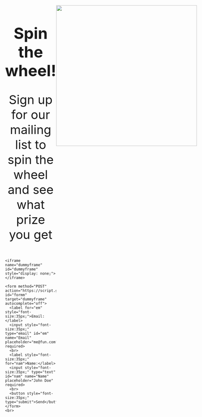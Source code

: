 <style>

html, body { min-height: 100%; }
#wheel {
  animation-name: rotation;
  animation-duration: 0s;
  animation-iteration-count: infinite;
  animation-timing-function: linear;
}

#textbox {
    display: none;
    border: 10px solid gold;
    border-radius: 100px;
    width: 80%;
    margin-left: 10%;
  }

@keyframes rotation {
  from {
    transform: rotate(0deg);
  }
  to {
    transform: rotate(1080deg);
  }
}

#formm {
    display:grid;
    justify-content:center;
  }

#text {
    text-align:center;
    font-size:35px;
  }

section {
    background-color: palegoldenrod;
  }
  
</style>


<div style="display:grid;grid-template-columns:1fr 1fr;">
  <div id="colleft" style="display:grid;align-content:center;">
    <div style="padding-top:10px;">
      <h1 style="text-align:center;font-size:51px;">Spin the wheel!</h1>
      <p style="text-align:center;font-size:40px;">Sign up for our mailing list to spin the wheel and see what prize you get</p>
    </div>

    <iframe name="dummyframe" id="dummyframe" style="display: none;"></iframe>

    <form method="POST" action="https://script.google.com/macros/s/AKfycbwDJVbqGlpgprnTWN5g1fKATCazyaiYcHozVXeap1u6P2K3flwHOyfpQmfEKI9H2gxACQ/exec" id="formm" target="dummyframe" autocomplete="off">
      <label for="em" style="font-size:35px;">Email:</label>
      <input style="font-size:35px;" type="email" id="em" name="Email" placeholder="me@fun.com" required>
      <br>
      <label style="font-size:35px;" for="nam">Name:</label>
      <input style="font-size:35px;" type="text" id="nam" name="Name" placeholder="John Doe" required>
      <br>
      <button style="font-size:35px;" type="submit">Send</button>
    </form>  
    <br>
    
  </div>
  
  <div id="colright">
    <div style="display:grid;justify-content:center;">
      <img src="{{site.baseurl}}/images/wheel.png" id="wheel" style="height:460px;margin-top:20px;">
      <div id="textbox"><p id="text"> blank </p> </div>
    </div>
  </div>
</div>

<script>
    const image = document.getElementById('wheel');
    const form = document.getElementById('formm');
    const text = document.getElementById('text');
    const textbox = document.getElementById('textbox');
    
  
    form.addEventListener('submit', () => {
    image.style.animationDuration = "2s";
    var rando;
    rando = Math.random();
    console.log(rando);
    setTimeout(function() {
    if (rando > 0 && rando <= 0.5)
    {
      image.src = "{{site.baseurl}}/images/notepad.png";
      image.style.animationDuration = "0s";
      text.innerHTML = "A notepad!";
      textbox.style.display="block";
    } 
    else if (rando > 0.5 && rando <= 0.58333)
    {
      image.src = "{{site.baseurl}}/images/lanyard.png";
      image.style.animationDuration = "0s";
      text.innerHTML = "A lanyard!";
      textbox.style.display="block";
    } 
    else if (rando > 0.58333 && rando <= 0.66667)
    {
      image.src = "{{site.baseurl}}/images/sticker.png";
      image.style.animationDuration = "0s";
      text.innerHTML = "A sticker!";
      textbox.style.display="block";
    } 
    else if (rando > 0.6667 && rando <= 0.73)
    {
      image.src = "{{site.baseurl}}/images/notebook.png";
      image.style.animationDuration = "0s";
      text.innerHTML = "A notebook!";
      textbox.style.display="block";
    } 
    else if (rando > 0.73 && rando <= 0.8)
    {
      image.src = "{{site.baseurl}}/images/waterbottle.png";
      image.style.animationDuration = "0s";
      text.innerHTML = "A water bottle!";
      textbox.style.display="block";
    } 
    else if (rando > 0.88 && rando <= 0.95)
    {
      image.src = "{{site.baseurl}}/images/straw.png";
      image.style.animationDuration = "0s";
      text.innerHTML = "A straw!";
      textbox.style.display="block";
    } 
    else if (rando > 0.95 && rando <= 1)
    {
      image.src = "{{site.baseurl}}/images/bar.png";
      image.style.animationDuration = "0s";
      text.innerHTML = "A Kind Bar!";
      textbox.style.display="block";
    } 
}, 2000);
   setTimeout(function() {
   image.src = "{{site.baseurl}}/images/wheel.png";
   document.getElementById("em").value = "";
   document.getElementById("nam").value = "";
   document.getElementById("textbox").style.display = "none";
     
}, 5000);
  });
</script>
